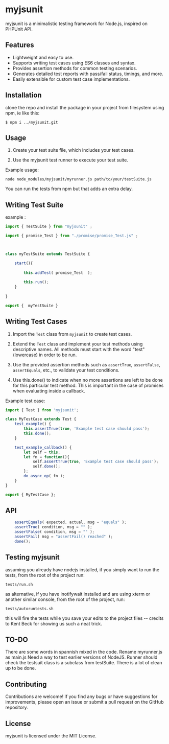 # myjsunit

myjsunit is a minimalistic testing framework for Node.js, inspired on PHPUnit API. 

## Features

- Lightweight and easy to use.
- Supports writing test cases using ES6 classes and syntax.
- Provides assertion methods for common testing scenarios.
- Generates detailed test reports with pass/fail status, timings, and more.
- Easily extensible for custom test case implementations.

## Installation

clone the repo and install the package in your project from filesystem using npm, ie like this:

```
$ npm i ../myjsunit.git
```


## Usage

1. Create your test suite file, which includes your test cases. 

2. Use the myjsunit test runner to execute your test suite.

Example usage:

```
node node_modules/myjsunit/myrunner.js path/to/your/testSuite.js
```

You can run the tests from npm but that adds an extra delay.

## Writing Test Suite

example :
```javascript
import { TestSuite } from "myjsunit" ;

import { promise_Test } from "./promise/promise_Test.js" ;



class myTestSuite extends TestSuite {

    start(){
        
        this.addTest( promise_Test  );
        
        this.run();
    }
    
}

export {  myTestSuite }
```


## Writing Test Cases

1. Import the `Test` class from `myjsunit` to create test cases.

2. Extend the `Test` class and implement your test methods using descriptive names. All methods must start with the word "test" (lowercase) in order to be run.

3. Use the provided assertion methods such as `assertTrue`, `assertFalse`, `assertEquals`, etc., to validate your test conditions.

4. Use this.done() to indicate when no more assertions are left to be done for this particular test method. This is important in the case of promises when evaluating inside a callback.

Example test case:

```javascript
import { Test } from 'myjsunit';

class MyTestCase extends Test {
    test_example() {
        this.assertTrue(true, 'Example test case should pass');
        this.done();
    }

    test_example_callback() {
        let self = this;
        let fn = function(){
            self.assertTrue(true, 'Example test case should pass');
            self.done();
        };
        do_async_op( fn );
    }
}

export { MyTestCase };
```

## API

```javascript
    assertEquals( expected, actual, msg = "equals" );
    assertTrue( condition, msg = "" );
    assertFalse( condition, msg = "" );
    assertFail( msg = "assertFail() reached" );
    done(); 
```

## Testing myjsunit

assuming you already have nodejs installed, if you simply want to run the tests, from the root of the project run:

```
tests/run.sh
```

as alternative, if you have inotifywait installed and are using xterm or another similar console, from the root of the project, run:

```
tests/autoruntests.sh
```

this will fire the tests while you save your edits to the project files -- credits to Kent Beck for showing us such a neat trick.


## TO-DO

There are some words in spannish mixed in the code.
Rename myrunner.js as main.js
Need a way to test earlier versions of NodeJS.
Runner should check the testsuit class is a subclass from testSuite.
There is a lot of clean up to be done.

## Contributing

Contributions are welcome! If you find any bugs or have suggestions for improvements, please open an issue or submit a pull request on the GitHub repository.

## License

myjsunit is licensed under the MIT License. 

